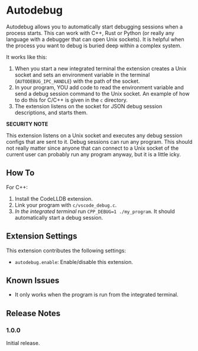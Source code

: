 # Autodebug

Autodebug allows you to automatically start debugging sessions when a process starts. This can work with C++, Rust or Python (or really any language with a debugger that can open Unix sockets). It is helpful when the process you want to debug is buried deep within a complex system.

It works like this:

1. When you start a new integrated terminal the extension creates a Unix socket and sets an environment variable in the terminal (`AUTODEBUG_IPC_HANDLE`) with the path of the socket.
2. In your program, YOU add code to read the environment variable and send a debug session command to the Unix socket. An example of how to do this for C/C++ is given in the `c` directory.
3. The extension listens on the socket for JSON debug session descriptions, and starts them.

**SECURITY NOTE**

This extension listens on a Unix socket and executes any debug session configs that are sent to it. Debug sessions can run any program. This should not really matter since anyone that can connect to a Unix socket of the current user can probably run any program anyway, but it is a little icky.

## How To

For C++:

1. Install the CodeLLDB extension.
2. Link your program with `c/vscode_debug.c`.
3. *In the integrated terminal* run `CPP_DEBUG=1 ./my_program`. It should automatically start a debug session.

## Extension Settings

This extension contributes the following settings:

* `autodebug.enable`: Enable/disable this extension.

## Known Issues

* It only works when the program is run from the integrated terminal.

## Release Notes

### 1.0.0

Initial release.
